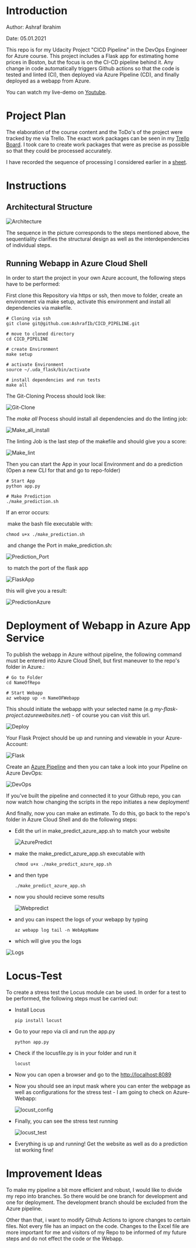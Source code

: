 



# Introduction

Author: Ashraf Ibrahim <br>

Date: 05.01.2021 <br>

This repo is for my Udacity Project "CICD Pipeline" in the DevOps Engineer for Azure course.  This project includes a Flask app for estimating home prices in Boston, but the focus is on the CI-CD pipeline behind it. 
Any change in code automatically triggers Github actions so that the code is tested and linted (CI), then deployed via Azure Pipeline (CD), and finally deployed as a webapp from Azure. 

You can watch my live-demo on [Youtube](https://youtu.be/rYgqRtU0mLA).  

# Project Plan

The elaboration of the course content and the ToDo's of the project were tracked by me via Trello. The exact work packages can be seen in my [Trello Board](https://trello.com/b/R4aXBL3X/cicd). I took care to create work packages that were as precise as possible so that they could be processed accurately. <br>

I have recorded the sequence of processing I considered earlier in a [sheet](https://github.com/AshrafIb/CICD_PIPELINE/blob/master/PLAN.xlsx). 

# Instructions

## Architectural Structure 

![Architecture](README.assets/Architecture.png)

The sequence in the picture corresponds to the steps mentioned above, the sequentiality clarifies the structural design as well as the interdependencies of individual steps.

## Running Webapp in Azure Cloud Shell

In order to start the project in your own Azure account, the following steps have to be performed: 

First clone this Repository via https or ssh, then move to folder, create an environment via make setup, activate this environment and install all dependencies via makefile. 

```
# Cloning via ssh 
git clone git@github.com:AshrafIb/CICD_PIPELINE.git

# move to cloned directory 
cd CICD_PIPELINE

# create Environment
make setup 

# activate Environment 
source ~/.uda_flask/bin/activate

# install dependencies and run tests 
make all 

```

The Git-Cloning Process should look like:

![Git-Clone](Git-Clone.png)

The *make all* Process should install all dependencies and do the linting job:

 ![Make_all_install](README.assets/Make_all_install.png)

 The linting Job is the last step of the makefile and should give you a score: 

 ![Make_lint](Make_lint.png)

Then you can start the App in your local Environment and do a prediction (Open a new CLI for that and go to repo-folder)

```
# Start App 
python app.py 

# Make Prediction 
./make_prediction.sh
```

If an error occurs:

​	make the bash file executable with: 

```
chmod u+x ./make_prediction.sh
```

​	and change the Port in make_prediction.sh: 

 ![Prediction_Port](Prediction_Port.png)

​	to match the port of the flask app

![FlaskApp](FlaskApp.png)

this will give you a result: 

![PredictionAzure](Prediction_Azure.png)


# Deployment of Webapp in Azure App Service

To publish the webapp in Azure without pipeline, the following command must be entered into Azure Cloud Shell, but first maneuver to the repo's folder in Azure.: 

```
# Go to Folder
cd NameOfRepo

# Start Webapp   
az webapp up -n NameOFWebapp
```

This should initiate the webapp with your selected name (e.g *my-flask-project.azurewebsites.net*) - of course you can visit this url.  

![Deploy](Deploy.png)



Your Flask Project should be up and running and viewable in your Azure-Account:

![Flask](README.assets/flask.png)

Create an [Azure Pipeline](https://docs.microsoft.com/en-us/azure/devops/pipelines/ecosystems/python-webapp?view=azure-devops) and then you can take a look into your Pipeline on Azure DevOps:

![DevOps](AzureDevops.png) 

If you've built the pipeline and connected it to your Github repo, you can now watch how changing the scripts in the repo initiates a new deployment! 

And finally, now you can make an estimate. To do this, go back to the repo's folder in Azure Cloud Shell and do the following steps: 

+ Edit the url in make_predict_azure_app.sh to match your website 

  ![AzurePredict](azure_predict.png)

+ make the make_predict_azure_app.sh executable with

  ```
  chmod u+x ./make_predict_azure_app.sh
  ```

+ and then type 

  ```
  ./make_predict_azure_app.sh
  ```

+ now you should recieve some results 

  ![Webpredict](README.assets/predict_web.png)

+ and you can inspect the logs of your webapp by typing

  ```
  az webapp log tail -n WebAppName
  ```
+ which will give you the logs 
  

![Logs](log.png)

# Locus-Test

 To create a stress test the Locus module can be used. In order for a test to be performed, the following steps must be carried out:

+ Install Locus 

  ```
  pip install locust
  ```

+ Go to your repo via cli and run the app.py 

  ```
  python app.py
  ```

+ Check if the locusfile.py is in your folder and run it 

  ```
  locust
  ```

+ Now you can open a browser and go to the [http://localhost:8089](http://localhost:8089/)

+ Now you should see an input mask where you can enter the webpage as well as configurations for the stress test - I am going to check on Azure-Webapp:

  ![locust_config](locust_config.png)

+ Finally, you can see the stress test running 

  ![locust_test](locust_test.png)

+ Everything is up and running! Get the website as well as do a prediction ist working fine! 

# Improvement Ideas 

To make my pipeline a bit more efficient and robust, I would like to divide my repo into branches. So there would be one branch for development and one for deployment. The development branch should be excluded from the Azure pipeline. 

Other than that, i want to modify Github Actions to ignore changes to certain files. Not every file has an impact on the code. Changes to the Excel file are more important for me and visitors of my Repo to be informed of my future steps and do not effect the code or the Webapp. 

